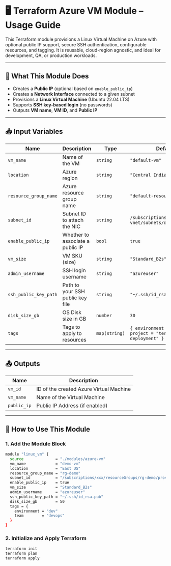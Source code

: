 # 🖥️ Terraform Azure VM Module – Usage Guide

This Terraform module provisions a Linux Virtual Machine on Azure with optional public IP support, secure SSH authentication, configurable resources, and tagging. It is reusable, cloud-region agnostic, and ideal for development, QA, or production workloads.

---

## 🎯 What This Module Does

- Creates a **Public IP** (optional based on `enable_public_ip`)
- Creates a **Network Interface** connected to a given subnet
- Provisions a **Linux Virtual Machine** (Ubuntu 22.04 LTS)
- Supports **SSH key-based login** (no passwords)
- Outputs **VM name**, **VM ID**, and **Public IP**

---

## 📥 Input Variables

| Name                  | Description                            | Type              | Default                                                                 |
|-----------------------|----------------------------------------|-------------------|-------------------------------------------------------------------------|
| `vm_name`             | Name of the VM                         | `string`          | `"default-vm"`                                                          |
| `location`            | Azure region                           | `string`          | `"Central India"`                                                       |
| `resource_group_name` | Azure resource group name              | `string`          | `"default-resource-group"`                                              |
| `subnet_id`           | Subnet ID to attach the NIC            | `string`          | `/subscriptions/.../default-vnet/subnets/default-subnet`               |
| `enable_public_ip`    | Whether to associate a public IP       | `bool`            | `true`                                                                  |
| `vm_size`             | VM SKU (size)                          | `string`          | `"Standard_B2s"`                                                        |
| `admin_username`      | SSH login username                     | `string`          | `"azureuser"`                                                           |
| `ssh_public_key_path` | Path to your SSH public key file       | `string`          | `"~/.ssh/id_rsa.pub"`                                                   |
| `disk_size_gb`        | OS Disk size in GB                     | `number`          | `30`                                                                    |
| `tags`                | Tags to apply to resources             | `map(string)`     | `{ environment = "dev", project = "terraform-vm-deployment" }`         |

---

## 📤 Outputs

| Name         | Description                                 |
|--------------|---------------------------------------------|
| `vm_id`      | ID of the created Azure Virtual Machine     |
| `vm_name`    | Name of the Virtual Machine                 |
| `public_ip`  | Public IP Address (if enabled)              |

---

## 🚀 How to Use This Module

### 1. Add the Module Block

```bash
module "linux_vm" {
  source              = "./modules/azure-vm"
  vm_name             = "demo-vm"
  location            = "East US"
  resource_group_name = "rg-demo"
  subnet_id           = "/subscriptions/xxx/resourceGroups/rg-demo/providers/Microsoft.Network/virtualNetworks/demo-vnet/subnets/demo-subnet"
  enable_public_ip    = true
  vm_size             = "Standard_B2s"
  admin_username      = "azureuser"
  ssh_public_key_path = "~/.ssh/id_rsa.pub"
  disk_size_gb        = 50
  tags = {
    environment = "dev"
    team        = "devops"
  }
}
```

### 2. Initialize and Apply Terraform

```bash
terraform init
terraform plan
terraform apply
```